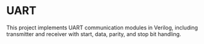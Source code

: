 # UART
This project implements UART communication modules in Verilog, including transmitter and receiver with start, data, parity, and stop bit handling.
